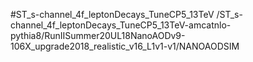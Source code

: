 #ST_s-channel_4f_leptonDecays_TuneCP5_13TeV
/ST_s-channel_4f_leptonDecays_TuneCP5_13TeV-amcatnlo-pythia8/RunIISummer20UL18NanoAODv9-106X_upgrade2018_realistic_v16_L1v1-v1/NANOAODSIM
